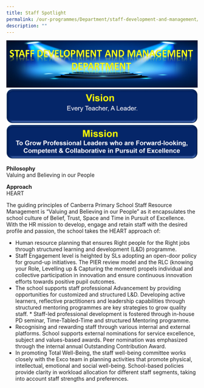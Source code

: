 ```yaml
---
title: Staff Spotlight
permalink: /our-programmes/Department/staff-development-and-management/
description: ""
---
```




![](/images/Staff%20Dev%20and%20Mgmt%20Dept%20Banner.jpg)
![](/images/Staff%20Vision%20Banner.png)
![](/images/Staff%20Mission%20Banner.png)

**Philosophy**<br>
Valuing and Believing in our People

**Approach**<br>
HEART

The guiding principles of Canberra Primary School Staff Resource Management is “Valuing and Believing in our People” as it encapsulates the school culture of Belief, Trust, Space and Time in Pursuit of Excellence. With the HR mission to develop, engage and retain staff with the desired profile and passion, the school takes the HEART approach of:

* Human resource planning that ensures Right people for the Right jobs through structured learning and development (L&D) programme.   
* Staff Engagement level is heighted by SLs adopting an open-door policy for ground-up initiatives. The PIER review model and the RLC (knowing your Role, Levelling up & Capturing the moment) propels individual and collective participation in innovation and ensure continuous innovation efforts towards positive pupil outcomes.       
* The school supports staff professional Advancement by providing opportunities for customized and structured L&D. Developing active learners, reflective practitioners and leadership capabilities through structured mentoring programmes are key strategies to grow quality staff. * Staff-led professional development is fostered through in-house PD seminar, Time-Tabled-Time and structured Mentoring programme.
* Recognising and rewarding staff through various internal and external platforms. School supports external nominations for service excellence, subject and values-based awards. Peer nomination was emphasized through the internal annual Outstanding Contribution Award.
* In promoting Total Well-Being, the staff well-being committee works closely with the Exco team in planning activities that promote physical, intellectual, emotional and social well-being. School-based policies provide clarity in workload allocation for different staff segments, taking into account staff strengths and preferences.
